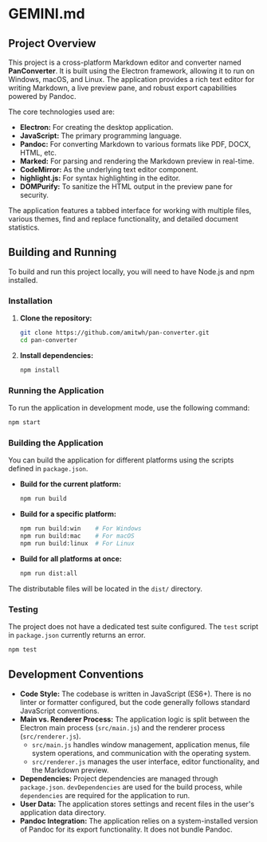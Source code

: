 # GEMINI.md

## Project Overview

This project is a cross-platform Markdown editor and converter named **PanConverter**. It is built using the Electron framework, allowing it to run on Windows, macOS, and Linux. The application provides a rich text editor for writing Markdown, a live preview pane, and robust export capabilities powered by Pandoc.

The core technologies used are:
- **Electron:** For creating the desktop application.
- **JavaScript:** The primary programming language.
- **Pandoc:** For converting Markdown to various formats like PDF, DOCX, HTML, etc.
- **Marked:** For parsing and rendering the Markdown preview in real-time.
- **CodeMirror:** As the underlying text editor component.
- **highlight.js:** For syntax highlighting in the editor.
- **DOMPurify:** To sanitize the HTML output in the preview pane for security.

The application features a tabbed interface for working with multiple files, various themes, find and replace functionality, and detailed document statistics.

## Building and Running

To build and run this project locally, you will need to have Node.js and npm installed.

### Installation

1.  **Clone the repository:**
    ```bash
    git clone https://github.com/amitwh/pan-converter.git
    cd pan-converter
    ```

2.  **Install dependencies:**
    ```bash
    npm install
    ```

### Running the Application

To run the application in development mode, use the following command:

```bash
npm start
```

### Building the Application

You can build the application for different platforms using the scripts defined in `package.json`.

-   **Build for the current platform:**
    ```bash
    npm run build
    ```

-   **Build for a specific platform:**
    ```bash
    npm run build:win    # For Windows
    npm run build:mac    # For macOS
    npm run build:linux  # For Linux
    ```

-   **Build for all platforms at once:**
    ```bash
    npm run dist:all
    ```

The distributable files will be located in the `dist/` directory.

### Testing

The project does not have a dedicated test suite configured. The `test` script in `package.json` currently returns an error.

```bash
npm test
```

## Development Conventions

-   **Code Style:** The codebase is written in JavaScript (ES6+). There is no linter or formatter configured, but the code generally follows standard JavaScript conventions.
-   **Main vs. Renderer Process:** The application logic is split between the Electron main process (`src/main.js`) and the renderer process (`src/renderer.js`).
    -   `src/main.js` handles window management, application menus, file system operations, and communication with the operating system.
    -   `src/renderer.js` manages the user interface, editor functionality, and the Markdown preview.
-   **Dependencies:** Project dependencies are managed through `package.json`. `devDependencies` are used for the build process, while `dependencies` are required for the application to run.
-   **User Data:** The application stores settings and recent files in the user's application data directory.
-   **Pandoc Integration:** The application relies on a system-installed version of Pandoc for its export functionality. It does not bundle Pandoc.
